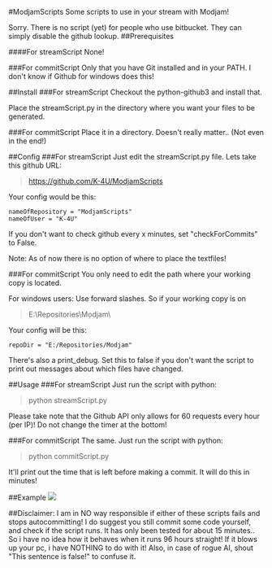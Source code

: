 #ModjamScripts
Some scripts to use in your stream with Modjam!

Sorry. There is no script (yet) for people who use bitbucket. They can simply disable the github lookup.
##Prerequisites

####For streamScript 
None!

###For commitScript
Only that you have Git installed and in your PATH. I don't know if Github for windows does this!

##Install
###For streamScript
Checkout the python-github3 and install that.

Place the streamScript.py in the directory where you want your files to be generated.

###For commitScript
Place it in a directory. Doesn't really matter.. (Not even in the end!)


##Config
###For streamScript
Just edit the streamScript.py file. 
Lets take this github URL:
> https://github.com/K-4U/ModjamScripts

Your config would be this:

	nameOfRepository = "ModjamScripts"
	nameOfUser = "K-4U"

If you don't want to check github every x minutes, set "checkForCommits" to False.

Note: As of now there is no option of where to place the textfiles!

###For commitScript
You only need to edit the path where your working copy is located.

For windows users: Use forward slashes.
So if your working copy is on 
>E:\Repositories\Modjam\

Your config will be this:

	repoDir = "E:/Repositories/Modjam"
There's also a print_debug. Set this to false if you don't want the script to print out messages about which files have changed.

##Usage
###For streamScript
Just run the script with python:

> python streamScript.py

Please take note that the Github API only allows for 60 requests every hour (per IP)! Do not change the timer at the bottom!

###For commitScript
The same. Just run the script with python:

> python commitScript.py

It'll print out the time that is left before making a commit. It will do this in minutes!

##Example
![](https://dl.dropboxusercontent.com/u/343724/MC/Modjam/streamScriptPreview.png)

##Disclaimer:
I am in NO way responsible if either of these scripts fails and stops autocommitting! I do suggest you still commit some code yourself, and check if the script runs. It has only been tested for about 15 minutes.. So i have no idea how it behaves when it runs 96 hours straight!
If it blows up your pc, i have NOTHING to do with it!
Also, in case of rogue AI, shout "This sentence is false!" to confuse it.